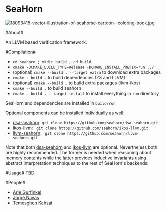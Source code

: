 # SeaHorn #

![18093415-vector-illustration-of-seahorse-cartoon--coloring-book.jpg](https://bitbucket.org/repo/gngGo9/images/174701276-18093415-vector-illustration-of-seahorse-cartoon--coloring-book.jpg)

#About#

An LLVM based verification framework.

#Compilation#

* `cd seahorn ; mkdir build ; cd build`
* `cmake -DCMAKE_BUILD_TYPE=Release -DCMAKE_INSTALL_PREFIX=run ../ `
* (optional) `cmake --build . --target extra` to download extra packages
* `cmake --build .` to build dependencies (Z3 and LLVM)
* (optional) `cmake --build .` to build extra packages (llvm-ikos)
* `cmake --build .` to build seahorn
* `cmake --build . --target install` to install everything in `run` directory

SeaHorn and dependencies are installed in `build/run`

Optional components can be installed individually as well:
* [dsa-seahorn](https://github.com/seahorn/dsa-seahorn): ``` git clone https://github.com/seahorn/dsa-seahorn.git ```
* [ikos-llvm](https://github.com/seahorn/ikos-llvm): ``` git clone https://github.com/seahorn/ikos-llvm.git```
* [llvm-seahorn](https://github.com/seahorn/llvm-seahorn): ``` git clone https://github.com/seahorn/llvm-seahorn.git```

Note that both [dsa-seahorn](https://github.com/seahorn/dsa-seahorn)
and [ikos-llvm](https://github.com/seahorn/ikos-llvm) are
optional. Nevertheless both are highly recommended. The former is
needed when reasoning about memory contents while the latter provides
inductive invariants using abstract interpretation techniques to the
rest of SeaHorn's backends.


#Usage#
TBD

#People#

* [Arie Gurfinkel](arieg.bitbucket.org)
* [Jorge Navas](http://ti.arc.nasa.gov/profile/jorge/)
* [Temesghen Kahsai](http://www.lememta.info/)

